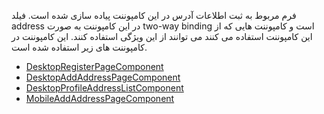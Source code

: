 <div class="dp-doc-container"">

<div class="dp-doc-tags">

<div class="mobile-version"></div>
<div class="desktop-version"></div>
<div class="no-template"></div>

</div>

<div class="dp-doc-body">

فرم مربوط به ثبت اطلاعات آدرس در این کامپوننت پیاده سازی شده است.
فیلد address در این کامپوننت به صورت two-way binding است و کامپوننت هایی که از این کامپوننت استفاده می کنند می توانند از این ویژگی استفاده کنند.
این کامپوننت در کامپوننت های زیر استفاده شده است.

- [DesktopRegisterPageComponent](DesktopRegisterPageComponent.html#readme)
- [DesktopAddAddressPageComponent](DesktopAddAddressPageComponent.html#readme)
- [DesktopProfileAddressListComponent](DesktopProfileAddressListComponent.html#readme)
- [MobileAddAddressPageComponent](MobileAddAddressPageComponent.html#readme)

</div>
</div>


